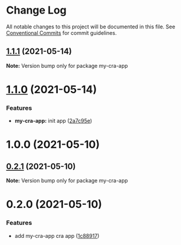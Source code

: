 # Change Log

All notable changes to this project will be documented in this file.
See [Conventional Commits](https://conventionalcommits.org) for commit guidelines.

## [1.1.1](https://github.com/ardakkk/monorepo-mediamonks/compare/my-cra-app@1.1.0...my-cra-app@1.1.1) (2021-05-14)

**Note:** Version bump only for package my-cra-app





# [1.1.0](https://github.com/ardakkk/monorepo-mediamonks/compare/my-cra-app@0.2.1...my-cra-app@1.1.0) (2021-05-14)


### Features

* **my-cra-app:** init app ([2a7c95e](https://github.com/ardakkk/monorepo-mediamonks/commit/2a7c95e30af669b6782d751adaba44c9b539ff26))



# 1.0.0 (2021-05-10)





## [0.2.1](https://github.com/ardakkk/monorepo-mediamonks/compare/my-cra-app@0.2.0...my-cra-app@0.2.1) (2021-05-10)

**Note:** Version bump only for package my-cra-app





# 0.2.0 (2021-05-10)


### Features

* add my-cra-app cra app ([1c88917](https://github.com/ardakkk/monorepo-mediamonks/commit/1c88917bf02243383b21b4acbc8928c85dcbfb41))
